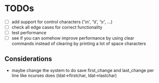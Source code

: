 # TODOs
- [ ] add support for control characters ('\n', '\t', '\r', ...)
- [ ] check all edge cases for correct functionality
- [ ] test performance
- [ ] see if you can somehow improve performance by using clear commands instead of clearing by printing a lot of space characters

## Considerations
- maybe change the system to do save first_change and last_change per line like ncurses does (ldat->firstchar, ldat->lastchar)
